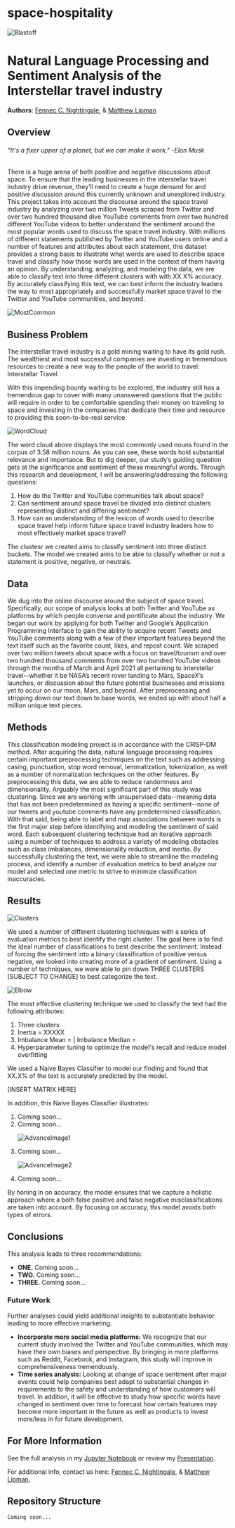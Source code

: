 # space-hospitality

![Blastoff](/mattbranch/figures/image_blastoff.jpg)

# Natural Language Processing and Sentiment Analysis of the Interstellar travel industry

**Authors**: [Fennec C. Nightingale,](mailto:fenneccharles@gmail.com) & [Matthew Lipman](mailto:matthewrlipman@gmail.com)

## Overview

###### "It's a fixer upper of a planet, but we can make it work." -Elon Musk

There is a huge arena of both positive and negative discussions about space. To ensure that the leading businesses in the interstellar travel industry drive revenue, they’ll need to create a huge demand for and positive discussion around this currently unknown and unexplored industry. This project takes into account the discourse around the space travel industry by analyzing over two million Tweets scraped from Twitter and over two hundred thousand dive YouTube comments from over two hundred different YouTube videos to better understand the sentiment around the most popular words used to discuss the space travel industry. With millions of different statements published by Twitter and YouTube users online and a number of features and attributes about each statement, this dataset provides a strong basis to illustrate what words are used to describe space travel and classify how those words are used in the context of them having an opinion. By understanding, analyzing, and modeling the data, we are able to classify text into three different clusters with with XX.X% accuracy. By accurately classifying this text, we can best inform the industry leaders the way to most appropriately and successfully market space travel to the Twitter and YouTube communities, and beyond.

![MostCommon](/figures/fig_histogram.png)


## Business Problem

The interstellar travel industry is a gold mining waiting to have its gold rush. The wealthiest and most successful companies are investing in tremendous resources to create a new way to the people of the world to travel: Interstellar Travel

With this impending bounty waiting to be explored, the industry still has a tremendous gap to cover with many unanswered questions that the public will require in order to be comfortable spending their money on traveling to space and investing in the companies that dedicate their time and resource to providing this soon-to-be-real service. 

![WordCloud](/figures/fig_wordplot.png)


The word cloud above displays the most commonly used nouns found in the corpus of 3.58 million nouns. As you can see, these words hold substantial relevance and importance. But to dig deeper, our study’s guiding question gets at the significance and sentiment of these meaningful words. Through this research and development, I will be answering/addressing the following questions:
<ol>
  <li> How do the Twitter and YouTube communities talk about space?
  <li> Can sentiment around space travel be divided into distinct clusters representing distinct and differing sentiment?
  <li> How can an understanding of the lexicon of words used to describe space travel help inform future space travel industry leaders how to most effectively market space travel?
</ol>

The clustesr we created aims to classify sentiment into three distinct buckets. The model we created aims to be able to classify whether or not a statement is positive, negative, or neutrals.


## Data

We dug into the online discourse around the subject of space travel. Specifically, our scope of analysis looks at both Twitter and YouTube as platforms by which people converse and pontificate about the industry. We began our work by applying for both Twitter and Google’s Application Programming Interface to gain the ability to acquire recent Tweets and YouTube comments along with a few of their important features beyond the text itself such as the favorite count, likes, and repost count. We scraped over two million tweets about space with a focus on travel/tourism and over two hundred thousand comments from over two hundred YouTube videos through the months of March and April 2021 all pertaining to interstellar travel--whether it be NASA’s recent rover landing to Mars, SpaceX’s launches, or discussion about the future potential businesses and missions yet to occur on our moon, Mars, and beyond. After preprocessing and stripping down our text down to base words, we ended up with about half a million unique text pieces.


## Methods

This classification modeling project is in accordance with the CRISP-DM method. After acquiring the data, natural language processing requires certain important preprocessing techniques on the text such as addressing casing, punctuation, stop word removal, lemmatization, tokenization, as well as a number of normalization techniques on the other features. By preprocessing this data, we are able to reduce randomness and dimensionality. Arguably the most significant part of this study was clustering. Since we are working with unsupervised data--meaning data that has not been predetermined as having a specific sentiment--none of our tweets and youtube comments have any predetermined classification. With that said, being able to label and map associations between words is the first major step before identifying and modeling the sentiment of said word. Each subsequent clustering technique had an iterative approach using a number of techniques to address a variety of modeling obstacles such as class imbalances, dimensionality reduction, and inertia. By successfully clustering the text, we were able to streamline the modeling process, and identify a number of evaluation metrics to best analyze our model and selected one metric to strive to minimize classification inaccuracies.


## Results

![Clusters](/figures/fig_silhouette05.png)


We used a number of different clustering techniques with a series of evaluation metrics to best identify the right cluster. The goal here is to find the ideal number of classifications to best describe the sentiment. Instead of forcing the sentiment into a binary classification of positive versus negative, we looked into creating more of a gradient of sentiment. Using a number of techniques, we were able to pin down THREE CLUSTERS [SUBJECT TO CHANGE] to best categorize the text.

![Elbow](/figures/k6.png)

The most effective clustering technique we used to classify the text had the following attributes:
<ol>
  <li> Three clusters
  <li> Inertia = XXXXX
  <li> Imbalance Mean = | Imbalance Median =  
  <li> Hyperparameter tuning to optimize the model's recall and reduce model overfitting
</ol>

We used a Naive Bayes Classifier to model our finding and found that XX.X% of the text is accurately predicted by the model.

[INSERT MATRIX HERE]

In addition, this Naive Bayes Classifier illustrates:
<ol>
  <li> Coming soon...
  <li> Coming soon...
       
![AdvanceImage1](/figures/wordcloud_cluster0.png)
    
  <li> Coming soon...
  
![AdvanceImage2](/figures/tfidf.png)
  
  <li> Coming soon...
</ol>

By honing in on accuracy, the model ensures that we capture a holistic approach where a both false positive and false negative misclassifications are taken into account. By focusing on accuracy, this model avoids both types of errors.

## Conclusions

This analysis leads to three recommendations:

- **ONE.** Coming soon...
- **TWO.** Coming soon...
- **THREE.** Coming soon...

### Future Work

Further analyses could yield additional insights to substantiate behavior leading to more effective marketing.

- **Incorporate more social media platforms:** We recognize that our current study involved the Twitter and YouTube communities, which may have their own biases and perspective. By bringing in more platforms such as Reddit, Facebook, and Instagram, this study will improve in comprehensiveness tremendously.
- **Time series analysis:** Looking at change of space sentiment after major events could help companies best adapt to substantial changes in requirements to the safety and understanding of how customers will travel. In addition, it will be effective to study how specific words have changed in sentiment over time to forecast how certain features may become more important in the future as well as products to invest more/less in for future development.


## For More Information

See the full analysis in my <a href="https://github.com/Fennecnightingale/space-hospitality/master/Insert%20Name%20Here.ipynb">Jupyter Notebook</a> or review my <a href="https://github.com/Fennecnightingale/space-hospitality/blob/master/Presentation.pdf">Presentation</a>.

For additional info, contact us here: [ Fennec C. Nightingale,](mailto:fenneccharles@gmail.com) & [ Matthew Lipman,](mailto:matthewrlipman@gmail.com)

## Repository Structure

```
Coming soon...
